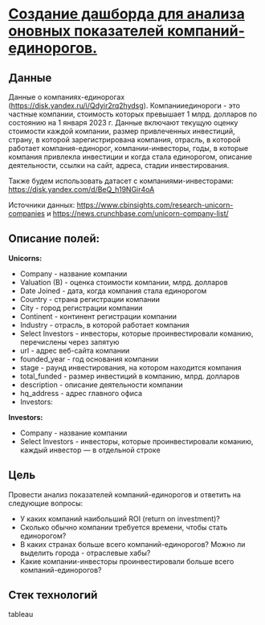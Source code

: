 # [Создание дашборда для анализа оновных показателей компаний-единорогов.](https://public.tableau.com/app/profile/gar5891/viz/_16788685519940/Dashboard1)
## Данные
Данные о компаниях-единорогах (https://disk.yandex.ru/i/Qdyir2rq2hydsg). Компанииединороги - это частные компании, стоимость которых превышает 1 млрд. долларов по состоянию на 1 января 2023 г. Данные включают текущую оценку стоимости каждой компании, размер привлеченных инвестиций, страну, в которой зарегистрирована компания, отрасль, в которой работает компания-единорог, компании-инвесторы, годы, в которые компания привлекла инвестиции и когда стала единорогом, описание деятельности, ссылки на сайт, адреса, стадии инвестирования.

Также будем использовать датасет с компаниями-инвесторами: https://disk.yandex.com/d/BeQ_h19NGir4oA

Источники данных: https://www.cbinsights.com/research-unicorn-companies и https://news.crunchbase.com/unicorn-company-list/

## Описание полей:

**Unicorns:**
- Company - название компании
- Valuation (B) - оценка стоимости компании, млрд. долларов
- Date Joined - дата, когда компания стала единорогом
- Country - страна регистрации компании
- City - город регистрации компании
- Continent - континент регистрации компании
- Industry - отрасль, в которой работает компания
- Select Investors - инвесторы, которые проинвестировали команию, перечислены через запятую
- url - адрес веб-сайта компании
- founded_year - год основания компании
- stage - раунд инвестирования, на котором находится компания
- total_funded - размер инвестиций в компанию, млрд. долларов
- description - описание деятельности компании
- hq_address - адрес главного офиса
- Investors:

**Investors:**
- Company - название компании
- Select Investors - инвесторы, которые проинвестировали команию, каждый инвестор — в отдельной строкe


## Цель
Провести анализ показателей компаний-единорогов и ответить на следующие вопросы:

- У каких компаний наибольший ROI (return on investment)?
- Сколько обычно компании требуется времени, чтобы стать единорогом?
- В каких странах больше всего компаний-единорогов? Можно ли выделить города - отраслевые хабы?
- Какие компании-инвесторы проинвестировали больше всего компаний-единорогов?

## Стек технологий

tableau
